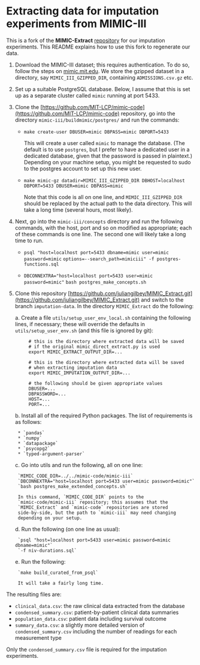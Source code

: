 # Extracting data for imputation experiments from MIMIC-III

This is a fork of the **MIMIC-Extract**
[repository](https://github.com/MLforHealth/MIMIC_Extract) for our
imputation experiments.  This README explains how to use this fork to
regenerate our data.

1. Download the MIMIC-III dataset; this requires authentication.  To
   do so, follow the steps on [mimic.mit.edu](https://mimic.mit.edu/).
   We store the gzipped dataset in a directory, say
   `MIMIC_III_GZIPPED_DIR`, containing `ADMISSIONS.csv.gz` etc.

2. Set up a suitable PostgreSQL database.  Below, I assume that this
   is set up as a separate cluster called `mimic` running at port 5433.

3. Clone the
   [https://github.com/MIT-LCP/mimic-code](https://github.com/MIT-LCP/mimic-code)
   repository, go into the directory `mimic-iii/buildmimic/postgres/`
   and run the commands:

    * `make create-user DBUSER=mimic DBPASS=mimic DBPORT=5433`

        This will create a user called `mimic` to manage the database.
        (The default is to use `postgres`, but I prefer to have a
        dedicated user in a dedicated database, given that the
        password is passed in plaintext.)  Depending on your machine
        setup, you might be requested to sudo to the postgres account
        to set up this new user.

    * `make mimic-gz datadir=MIMIC_III_GZIPPED_DIR DBHOST=localhost`
        `DBPORT=5433 DBUSER=mimic DBPASS=mimic`
       
         Note that this code is all on one line, and
         `MIMIC_III_GZIPPED_DIR` should be replaced by the actual path
         to the data directory.  This will take a long time (several
         hours, most likely).
    
4. Next, go into the `mimic-iii/concepts` directory and run the
   following commands, with the host, port and so on modified as
   appropriate; each of these commands is one line.  The second one
   will likely take a long time to run.

    * `psql "host=localhost port=5433 dbname=mimic user=mimic password=mimic`
        `options=--search_path=mimiciii" -f postgres-functions.sql`

    * `DBCONNEXTRA="host=localhost port=5433 user=mimic password=mimic"`
        `bash postgres_make_concepts.sh`

5. Clone this repository
    [https://github.com/juliangilbey/MIMIC_Extract.git](https://github.com/juliangilbey/MIMIC_Extract.git)
    and switch to the branch `imputation-data`.  In the directory
    `MIMIC_Extract` do the following:
    
    a. Create a file `utils/setup_user_env_local.sh` containing the
        following lines, if necessary; these will override the defaults in
        `utils/setup_user_env.sh` (and this file is ignored by git):

            # this is the directory where extracted data will be saved
            # if the original mimic_direct_extract.py is used
            export MIMIC_EXTRACT_OUTPUT_DIR=...
    
            # this is the directory where extracted data will be saved
            # when extracting imputation data
            export MIMIC_IMPUTATION_OUTPUT_DIR=...
    
            # the following should be given appropriate values
            DBUSER=...
            DBPASSWORD=...
            HOST=...
            PORT=...

    b. Install all of the required Python packages.  The list of
        requirements is as follows:

        * `pandas`
        * `numpy`
        * `datapackage`
        * `psycopg2`
        * `typed-argument-parser`

    c. Go into utils and run the following, all on one line:

        `MIMIC_CODE_DIR=../../mimic-code/mimic-iii`
        `DBCONNEXTRA="host=localhost port=5433 user=mimic password=mimic"`
        `bash postgres_make_extended_concepts.sh`
        
        In this command, `MIMIC_CODE_DIR` points to the
        `mimic-code/mimic-iii` repository; this assumes that the
        `MIMIC_Extract` and `mimic-code` repositories are stored
        side-by-side, but the path to `mimic-iii` may need changing
        depending on your setup.

    d. Run the following (on one line as usual):

        `psql "host=localhost port=5433 user=mimic password=mimic dbname=mimic"`
        `-f niv-durations.sql`

    e. Run the following:
    
        `make build_curated_from_psql`

        It will take a fairly long time.

The resulting files are:

* `clinical_data.csv`: the raw clinical data extracted from the
  database
* `condensed_summary.csv`: patient-by-patient clinical data summaries
* `population_data.csv`: patient data including survival outcome
* `summary_data.csv`: a slightly more detailed version of
  `condensed_summary.csv` including the number of readings for each
  measurement type

Only the `condensed_summary.csv` file is required for the imputation
experiments.

